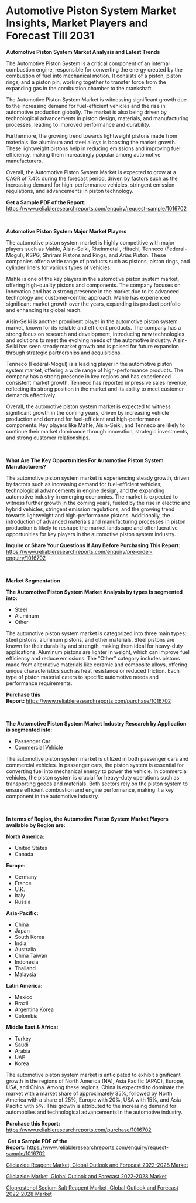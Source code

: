 <p><h1>Automotive Piston System Market Insights, Market Players and Forecast Till 2031</h1></p><p><strong>Automotive Piston System Market Analysis and Latest Trends</strong></p>
<p><p>The Automotive Piston System is a critical component of an internal combustion engine, responsible for converting the energy created by the combustion of fuel into mechanical motion. It consists of a piston, piston rings, and a piston pin, working together to transfer force from the expanding gas in the combustion chamber to the crankshaft.</p><p>The Automotive Piston System Market is witnessing significant growth due to the increasing demand for fuel-efficient vehicles and the rise in automotive production globally. The market is also being driven by technological advancements in piston design, materials, and manufacturing processes, leading to improved performance and durability.</p><p>Furthermore, the growing trend towards lightweight pistons made from materials like aluminum and steel alloys is boosting the market growth. These lightweight pistons help in reducing emissions and improving fuel efficiency, making them increasingly popular among automotive manufacturers.</p><p>Overall, the Automotive Piston System Market is expected to grow at a CAGR of 7.4% during the forecast period, driven by factors such as the increasing demand for high-performance vehicles, stringent emission regulations, and advancements in piston technology.</p></p>
<p><strong>Get a Sample PDF of the Report:&nbsp;</strong> <a href="https://www.reliableresearchreports.com/enquiry/request-sample/1016702">https://www.reliableresearchreports.com/enquiry/request-sample/1016702</a></p>
<p>&nbsp;</p>
<p><strong>Automotive Piston System Major Market Players</strong></p>
<p><p>The automotive piston system market is highly competitive with major players such as Mahle, Aisin-Seiki, Rheinmetall, Hitachi, Tenneco (Federal-Mogul), KSPG, Shriram Pistons and Rings, and Arias Piston. These companies offer a wide range of products such as pistons, piston rings, and cylinder liners for various types of vehicles.</p><p>Mahle is one of the key players in the automotive piston system market, offering high-quality pistons and components. The company focuses on innovation and has a strong presence in the market due to its advanced technology and customer-centric approach. Mahle has experienced significant market growth over the years, expanding its product portfolio and enhancing its global reach.</p><p>Aisin-Seiki is another prominent player in the automotive piston system market, known for its reliable and efficient products. The company has a strong focus on research and development, introducing new technologies and solutions to meet the evolving needs of the automotive industry. Aisin-Seiki has seen steady market growth and is poised for future expansion through strategic partnerships and acquisitions.</p><p>Tenneco (Federal-Mogul) is a leading player in the automotive piston system market, offering a wide range of high-performance products. The company has a strong presence in key regions and has experienced consistent market growth. Tenneco has reported impressive sales revenue, reflecting its strong position in the market and its ability to meet customer demands effectively.</p><p>Overall, the automotive piston system market is expected to witness significant growth in the coming years, driven by increasing vehicle production and demand for fuel-efficient and high-performance components. Key players like Mahle, Aisin-Seiki, and Tenneco are likely to continue their market dominance through innovation, strategic investments, and strong customer relationships.</p></p>
<p>&nbsp;</p>
<p><strong>What Are The Key Opportunities For Automotive Piston System Manufacturers?</strong></p>
<p><p>The automotive piston system market is experiencing steady growth, driven by factors such as increasing demand for fuel-efficient vehicles, technological advancements in engine design, and the expanding automotive industry in emerging economies. The market is expected to witness further growth in the coming years, fueled by the rise in electric and hybrid vehicles, stringent emission regulations, and the growing trend towards lightweight and high-performance pistons. Additionally, the introduction of advanced materials and manufacturing processes in piston production is likely to reshape the market landscape and offer lucrative opportunities for key players in the automotive piston system industry.</p></p>
<p><strong>Inquire or Share Your Questions If Any Before Purchasing This Report:</strong> <a href="https://www.reliableresearchreports.com/enquiry/pre-order-enquiry/1016702">https://www.reliableresearchreports.com/enquiry/pre-order-enquiry/1016702</a></p>
<p>&nbsp;</p>
<p><strong>Market Segmentation</strong></p>
<p><strong>The Automotive Piston System Market Analysis by types is segmented into:</strong></p>
<p><ul><li>Steel</li><li>Aluminum</li><li>Other</li></ul></p>
<p><p>The automotive piston system market is categorized into three main types: steel pistons, aluminum pistons, and other materials. Steel pistons are known for their durability and strength, making them ideal for heavy-duty applications. Aluminum pistons are lighter in weight, which can improve fuel efficiency and reduce emissions. The "Other" category includes pistons made from alternative materials like ceramic and composite alloys, offering unique characteristics such as heat resistance or reduced friction. Each type of piston material caters to specific automotive needs and performance requirements.</p></p>
<p><strong>Purchase this Report:&nbsp;</strong><a href="https://www.reliableresearchreports.com/purchase/1016702">https://www.reliableresearchreports.com/purchase/1016702</a></p>
<p>&nbsp;</p>
<p><strong>The Automotive Piston System Market Industry Research by Application is segmented into:</strong></p>
<p><ul><li>Passenger Car</li><li>Commercial Vehicle</li></ul></p>
<p><p>The automotive piston system market is utilized in both passenger cars and commercial vehicles. In passenger cars, the piston system is essential for converting fuel into mechanical energy to power the vehicle. In commercial vehicles, the piston system is crucial for heavy-duty operations such as transporting goods and materials. Both sectors rely on the piston system to ensure efficient combustion and engine performance, making it a key component in the automotive industry.</p></p>
<p>&nbsp;</p>
<p><strong>In terms of Region, the Automotive Piston System Market Players available by Region are:</strong></p>
<p>
    <p> <strong> North America: </strong>
        <ul>
            <li>United States</li>
            <li>Canada</li>
        </ul>
        </p> 
    <p> <strong> Europe: </strong>
        <ul>
            <li>Germany</li>
            <li>France</li>
            <li>U.K.</li>
            <li>Italy</li>
            <li>Russia</li>
        </ul>
        </p> 
    <p> <strong> Asia-Pacific: </strong>
        <ul>
            <li>China</li>
            <li>Japan</li>
            <li>South Korea</li>
            <li>India</li>
            <li>Australia</li>
            <li>China Taiwan</li>
            <li>Indonesia</li>
            <li>Thailand</li>
            <li>Malaysia</li>
        </ul>
        </p> 
    <p> <strong> Latin America: </strong>
        <ul>
            <li>Mexico</li>
            <li>Brazil</li>
            <li>Argentina Korea</li>
            <li>Colombia</li>
        </ul>
        </p> 
    <p> <strong> Middle East & Africa: </strong>
        <ul>
            <li>Turkey</li>
            <li>Saudi</li>
            <li>Arabia</li>
            <li>UAE</li>
            <li>Korea</li>
        </ul>
    </p>
    </p>
<p><p>The automotive piston system market is anticipated to exhibit significant growth in the regions of North America (NA), Asia Pacific (APAC), Europe, USA, and China. Among these regions, China is expected to dominate the market with a market share of approximately 35%, followed by North America with a share of 25%, Europe with 20%, USA with 15%, and Asia Pacific with 5%. This growth is attributed to the increasing demand for automobiles and technological advancements in the automotive industry.</p></p>
<p><strong>Purchase this Report: </strong><a href="https://www.reliableresearchreports.com/purchase/1016702">https://www.reliableresearchreports.com/purchase/1016702</a></p>
<p>&nbsp;<strong>Get a Sample PDF of the Report:&nbsp;&nbsp;</strong><a href="https://www.reliableresearchreports.com/enquiry/request-sample/1016702">https://www.reliableresearchreports.com/enquiry/request-sample/1016702</a></p>
<p><strong></strong></p>
<p><p><a href="https://view.publitas.com/reportprime-1/gliclazide-reagent-market-global-outlook-and-forecast-2022-2028-market-research-report-unlocks-analysis-on-the-market-financial-status-market-size-and-market-revenue-upto-2030/">Gliclazide Reagent Market, Global Outlook and Forecast 2022-2028 Market</a></p><p><a href="https://view.publitas.com/reportprime-1/gliclazide-market-global-outlook-and-forecast-2022-2028-market-size-and-examines-its-market-scope-with-a-primary-focus-on-growth-opportunities-and-forecasted-trends-spanning-from-2023-to-2030/">Gliclazide Market, Global Outlook and Forecast 2022-2028 Market</a></p><p><a href="https://view.publitas.com/reportprime-1/cloprostenol-sodium-salt-reagent-market-global-outlook-and-forecast-2022-2028-market-size-2023-2030-global-industrial-analysis-key-geographical-regions-market-share-top-key-players-product-types-and-forecast-research-report/">Cloprostenol Sodium Salt Reagent Market, Global Outlook and Forecast 2022-2028 Market</a></p></p>